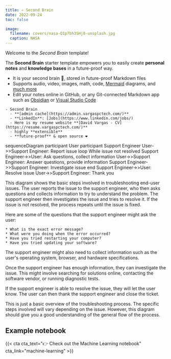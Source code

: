 ```yaml
---
title: ✍️ Second Brain
date: 2022-09-24
toc: false

image:
  filename: covers/nasa-Q1p7bh3SHj8-unsplash.jpg
  caption: NASA
---
```


Welcome to the _Second Brain_ template!

The **Second Brain** starter template empowers you to easily create **personal notes** and **knowledge bases** in a future-proof way.

- It is your second brain 🧠, stored in future-proof Markdown files 
- Supports audio, video, images, math, code, [Mermaid](https://mermaid.live/) diagrams, and [much more](https://wowchemy.com/docs/content/writing-markdown-latex/)
- Edit your notes online in GitHub, or any Git-connected Markdown app such as [Obsidian](https://obsidian.md/) or [Visual Studio Code](https://vscode.dev/)

```markmap {height="500px"}
- Second Brain
  - **[admin cache](https://admin.vargaspctech.com/)**
  - **LinkedIn**: [Jobs](https://www.linkedin.com/jobs/)
  - Here is my resume website **[David Vargas - CV](https://resume.vargaspctech.com/)**
  - highly **extensible**
  - **future-proof** & open source ❤️
```

sequenceDiagram
    participant User
    participant Support Engineer
    User->>Support Engineer: Report issue
    loop While issue not resolved
        Support Engineer->>User: Ask questions, collect information
        User->>Support Engineer: Answer questions, provide information
        Support Engineer->>Support Engineer: Investigate issue
    end
    Support Engineer->>User: Resolve issue
    User->>Support Engineer: Thank you


This diagram shows the basic steps involved in troubleshooting end-user issues. The user reports the issue to the support engineer, who then asks questions and collects information to try to understand the problem. The support engineer then investigates the issue and tries to resolve it. If the issue is not resolved, the process repeats until the issue is fixed.

Here are some of the questions that the support engineer might ask the user:

    * What is the exact error message?
    * What were you doing when the error occurred?
    * Have you tried restarting your computer?
    * Have you tried updating your software?

The support engineer might also need to collect information such as the user's operating system, browser, and hardware specifications.

Once the support engineer has enough information, they can investigate the issue. This might involve searching for solutions online, contacting the software vendor, or running diagnostic tests.

If the support engineer is able to resolve the issue, they will let the user know. The user can then thank the support engineer and close the ticket.

This is just a basic overview of the troubleshooting process. The specific steps involved will vary depending on the issue. However, this diagram should give you a good understanding of the general flow of the process.
## Example notebook

{{< cta cta_text="👉 Check out the Machine Learning notebook" cta_link="machine-learning" >}}
